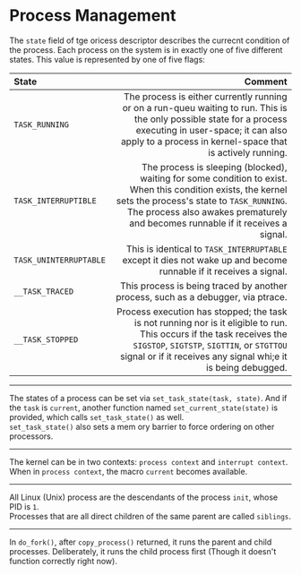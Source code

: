 # Process Management

The `state` field of tge oricess descriptor describes the currecnt condition of the process. Each process on the system is in exactly one of five different states. This value is represented by one of five flags:      

| State | Comment |
|:------|--------:|
| `TASK_RUNNING` | The process is either currently running or on a run-queu waiting to run. This is the only possible state for a process executing in user-space; it can also apply to a process in kernel-space that is actively running. |
| `TASK_INTERRUPTIBLE` | The process is sleeping (blocked), waiting for some condition to exist. When this condition exists, the kernel sets the process's state to `TASK_RUNNING`. The process also awakes prematurely and becomes runnable if it receives a signal. |
| `TASK_UNINTERRUPTABLE` | This is identical to `TASK_INTERRUPTABLE` except it dies not wake up and become runnable if it receives a signal. |
| `__TASK_TRACED` | This process is being traced by another process, such as a debugger, via ptrace. |
| `__TASK_STOPPED` | Process execution has stopped; the task is not running nor is it eligible to run. This occurs if the task receives the `SIGSTOP`, `SIGTSTP`, `SIGTTIN`, or `STGTTOU` signal or if it receives any signal whi;e it is being debugged. |

----------------------

The states of a process can be set via `set_task_state(task, state)`. And if the `task` is `current`, another function named `set_current_state(state)` is provided, which calls `set_task_state()` as well.    
`set_task_state()` also sets a mem ory barrier to force ordering on other processors.     

----------------------

The kernel can be in two contexts: `process context` and `interrupt context`. When in `process context`, the macro `current` becomes available.     

----------------------

All Linux (Unix) process are the descendants of the process `init`, whose PID is `1`.     
Processes that are all direct children of the same parent are called `siblings`.    

-------------------------

In `do_fork()`, after `copy_process()` returned, it runs the parent and child processes. Deliberately, it runs the child process first (Though it doesn't function correctly right now).      

